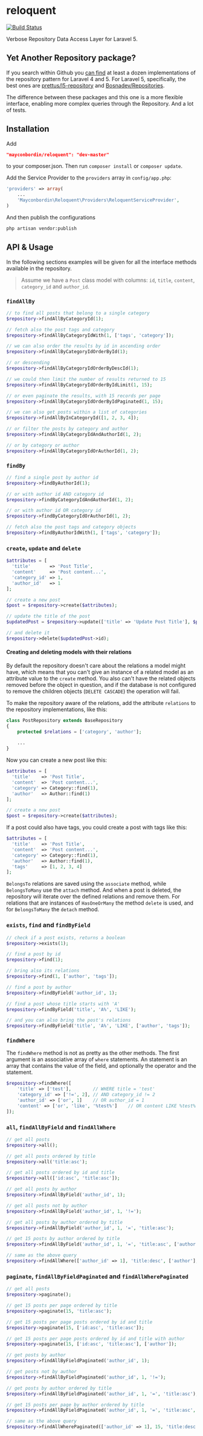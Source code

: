 # reloquent

[![Build Status](https://travis-ci.org/mayconbordin/reloquent.svg?branch=master)](https://travis-ci.org/mayconbordin/reloquent)

Verbose Repository Data Access Layer for Laravel 5.

## Yet Another Repository package?

If you search within Github you [can find](https://github.com/search?l=PHP&q=repository+laravel&ref=searchresults&type=Repositories&utf8=%E2%9C%93) 
at least a dozen implementations of the repository pattern for Laravel 4 and 5. For Laravel 5, specifically, the best ones are [prettus/l5-repository](https://github.com/prettus/l5-repository) and [Bosnadev/Repositories](https://github.com/Bosnadev/Repositories).

The difference between these packages and this one is a more flexible interface, enabling more complex queries through the Repository. And a lot of tests.

## Installation

Add

```json
"mayconbordin/reloquent": "dev-master"
```
	
to your composer.json. Then run `composer install` or `composer update`.

Add the Service Provider to the `providers` array in `config/app.php`:
	
```php
'providers' => array(
    ...
    'Mayconbordin\Reloquent\Providers\ReloquentServiceProvider',
)
```

And then publish the configurations

```bash
php artisan vendor:publish
```

## API & Usage

In the following sections examples will be given for all the interface methods available in the repository.

> Assume we have a `Post` class model with columns: `id`, `title`, `content`, `category_id` and `author_id`.

### `findAllBy`

```php
// to find all posts that belong to a single category
$repository->findAllByCategoryId(1);

// fetch also the post tags and category
$repository->findAllByCategoryIdWith(1, ['tags', 'category']);

// we can also order the results by id in ascending order
$repository->findAllByCategoryIdOrderById(1);

// or descending
$repository->findAllByCategoryIdOrderByDescId(1);

// we could then limit the number of results returned to 15
$repository->findAllByCategoryIdOrderByIdLimit(1, 15);

// or even paginate the results, with 15 records per page
$repository->findAllByCategoryIdOrderByIdPaginated(1, 15);

// we can also get posts within a list of categories
$repository->findAllByInCategoryId([1, 2, 3, 4]);

// or filter the posts by category and author
$repository->findAllByCategoryIdAndAuthorId(1, 2);

// or by category or author
$repository->findAllByCategoryIdOrAuthorId(1, 2);
```

### `findBy`

```php
// find a single post by author id
$repository->findByAuthorId(1);

// or with author id AND category id
$repository->findByCategoryIdAndAuthorId(1, 2);

// or with author id OR category id
$repository->findByCategoryIdOrAuthorId(1, 2);

// fetch also the post tags and category objects
$repository->findByAuthorIdWith(1, ['tags', 'category']);
```

### `create`, `update` and `delete`

```php
$attributes = [
  'title'       => 'Post Title',
  'content'     => 'Post content...',
  'category_id' => 1,
  'author_id'   => 1
];

// create a new post
$post = $repository->create($attributes);

// update the title of the post
$updatedPost = $repository->update(['title' => 'Update Post Title'], $post->id);

// and delete it
$repository->delete($updatedPost->id);
```

#### Creating and deleting models with their relations

By default the repository doesn't care about the relations a model might have, which means that you can't give an instance of a related model as an attribute value to the `create` method. You also can't have the related objects removed before the object in question, and if the database is not configured to remove the children objects (`DELETE CASCADE`) the operation will fail.

To make the repository aware of the relations, add the attribute `relations` to the repository implementations, like this:

```php
class PostRepository extends BaseRepository
{
    protected $relations = ['category', 'author'];
    
    ...
}
```

Now you can create a new post like this:

```php
$attributes = [
  'title'    => 'Post Title',
  'content'  => 'Post content...',
  'category' => Category::find(1),
  'author'   => Author::find(1)
];

// create a new post
$post = $repository->create($attributes);
```

If a post could also have tags, you could create a post with tags like this:

```php
$attributes = [
  'title'    => 'Post Title',
  'content'  => 'Post content...',
  'category' => Category::find(1),
  'author'   => Author::find(1),
  'tags'     => [1, 2, 3, 4]
];
```

`BelongsTo` relations are saved using the `associate` method, while `BelongsToMany` use the `attach` method. And when a post is deleted, the repository will iterate over the defined relations and remove them. For relations that are instances of `HasOneOrMany` the method `delete` is used, and for `BelongsToMany` the `detach` method.

### `exists`, `find` and `findByField`

```php
// check if a post exists, returns a boolean
$repository->exists(1);

// find a post by id
$repository->find(1);

// bring also its relations
$repository->find(1, ['author', 'tags']);

// find a post by author
$repository->findByField('author_id', 1);

// find a post whose title starts with 'A'
$repository->findByField('title', 'A%', 'LIKE');

// and you can also bring the post's relations
$repository->findByField('title', 'A%', 'LIKE', ['author', 'tags']);
```

### `findWhere`

The `findWhere` method is not as pretty as the other methods. The first argument is an associative array of `where` statements.
An statement is an array that contains the value of the field, and optionally the operator and the statement.

```php
$repository->findWhere([
    'title' => ['test'],        // WHERE title = 'test'
    'category_id' => ['!=', 2], // AND category_id != 2
    'author_id' => ['or', 1]    // OR author_id = 1
    'content' => ['or', 'like', '%test%']    // OR content LIKE %test%
]);
```

### `all`, `findAllByField` and `findAllWhere`

```php
// get all posts
$repository->all();

// get all posts ordered by title
$repository->all('title:asc');

// get all posts ordered by id and title
$repository->all(['id:asc', 'title:asc']);

// get all posts by author 
$repository->findAllByField('author_id', 1);

// get all posts not by author 
$repository->findAllByField('author_id', 1, '!=');

// get all posts by author ordered by title
$repository->findAllByField('author_id', 1, '=', 'title:asc');

// get 15 posts by author ordered by title
$repository->findAllByField('author_id', 1, '=', 'title:asc', ['author'], 15);

// same as the above query
$repository->findAllWhere(['author_id' => 1], 'title:desc', ['author'], 15);
```

### `paginate`, `findAllByFieldPaginated` and `findAllWherePaginated`

```php
// get all posts
$repository->paginate();

// get 15 posts per page ordered by title
$repository->paginate(15, 'title:asc');

// get 15 posts per page posts ordered by id and title
$repository->paginate(15, ['id:asc', 'title:asc']);

// get 15 posts per page posts ordered by id and title with author
$repository->paginate(15, ['id:asc', 'title:asc'], ['author']);

// get posts by author 
$repository->findAllByFieldPaginated('author_id', 1);

// get posts not by author 
$repository->findAllByFieldPaginated('author_id', 1, '!=');

// get posts by author ordered by title
$repository->findAllByFieldPaginated('author_id', 1, '=', 'title:asc');

// get 15 posts per page by author ordered by title
$repository->findAllByFieldPaginated('author_id', 1, '=', 'title:asc', 15, ['author']);

// same as the above query
$repository->findAllWherePaginated(['author_id' => 1], 15, 'title:desc', ['author']);
```